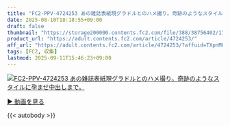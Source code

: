 ```yaml
---
title: "FC2-PPV-4724253 あの雑誌表紙現グラドルとのハメ撮り。奇跡のようなスタイルに孕ませ中出しまで。"
date: 2025-08-10T18:18:55+09:00
draft: false
thumbnail: "https://storage200000.contents.fc2.com/file/388/38756402/1752575281.63.png"
product_url: "https://adult.contents.fc2.com/article/4724253/"
aff_url: "https://adult.contents.fc2.com/article/4724253/?affuid=TXpnM01qYzFNalk9"
tags: [FC2, 収集]
lastmod: 2025-09-11T15:46:23+09:00
---
```

[![FC2-PPV-4724253 あの雑誌表紙現グラドルとのハメ撮り。奇跡のようなスタイルに孕ませ中出しまで。](https://storage200000.contents.fc2.com/file/388/38756402/1752575281.63.png)](https://adult.contents.fc2.com/article/4724253/?affuid=TXpnM01qYzFNalk9)

[▶︎ 動画を見る](https://adult.contents.fc2.com/article/4724253/?affuid=TXpnM01qYzFNalk9)


{{< autobody >}}
